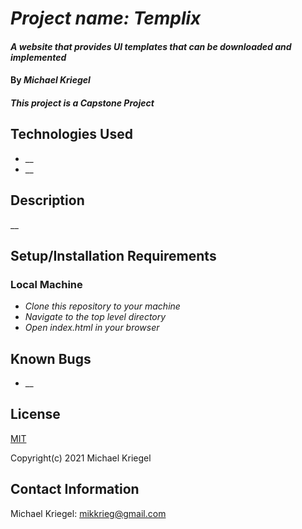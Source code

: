 #





# _Project name: Templix_

#### _A website that provides UI templates that can be downloaded and implemented_

#### By _**Michael Kriegel**_

##### This project is a Capstone Project

## Technologies Used

* __
* __

## Description

__

## Setup/Installation Requirements

### Local Machine
* _Clone this repository to your machine_
* _Navigate to the top level directory_
* _Open index.html in your browser_

## Known Bugs

* __

## License

[MIT](https://opensource.org/licenses/MIT)

Copyright(c) 2021 Michael Kriegel

## Contact Information

Michael Kriegel: mikkrieg@gmail.com
